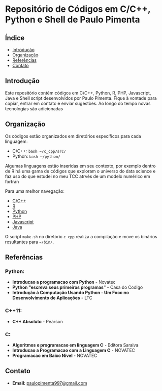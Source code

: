 # Repositório de Códigos em C/C++, Python e Shell de Paulo Pimenta

## Índice

- [Introdução](#Introdução)
- [Organização](#Organização)
- [Referências](#Referências)
- [Contato](#Contato)

## Introdução

Este repositório contém códigos em C/C++, Python, R, PHP, Javascript, Java e Shell script desenvolvidos por Paulo Pimenta. Fique à vontade para copiar, entrar em contato e enviar sugestões. Ao longo do tempo novas tecnologias são adicionadas

## Organização

Os códigos estão organizados em diretórios específicos para cada linguagem:

- C/C++:  ```bash ~/c_cpp/src/```
- Python: ```bash ~/python/```

Algumas linguagens estão inseridas em seu contexto, por exemplo dentro de R há uma gama de códigos que exploram o universo do data science e faz uso do que estudei no meu TCC atrvés de um modelo numérico em fortran

Para uma melhor navegação:

- [C/C++](https://github.com/paulopimenta6/ph_codes/tree/master/c_cpp)
- [R](https://github.com/paulopimenta6/ph_codes/tree/master/R)
- [Python](https://github.com/paulopimenta6/ph_codes/tree/master/python)
- [PHP](https://github.com/paulopimenta6/ph_codes/tree/master/php)
- [Javascript](https://github.com/paulopimenta6/ph_codes/tree/master/php)
- [Java](https://github.com/paulopimenta6/ph_codes/tree/master/java)

O script `make.sh` no diretório `c_cpp` realiza a compilação e move os binários resultantes para `~/bin/`.

## Referências

### Python:

- **Introducao a programacao com Python** - Novatec
- **Python "escreva seus primeiros programas"** - Casa do Codigo
- **Introdução à Computação Usando Python - Um Foco no Desenvolvimento de Aplicações** - LTC

### C++11:

- **C++ Absoluto** - Pearson

### C:

- **Algoritmos e programacao em linguagem C** - Editora Saraiva
- **Introducao a Programacao com a Linguagem C** - NOVATEC
- **Programacao em Baixo Nivel** - NOVATEC

## Contato

- **Email:** paulopimenta997@gmail.com